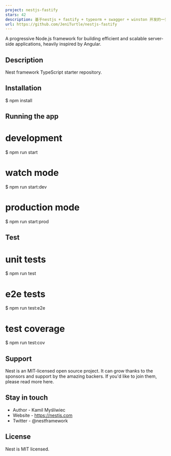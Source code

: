 ```yaml
---
project: nestjs-fastify
stars: 42
description: 基于nestjs + fastify + typeorm + swagger + winston 开发的一套基础项目框架。适合初学者学习，以及用来搭建项目基础架构。
url: https://github.com/JeniTurtle/nestjs-fastify
---
```


A progressive Node.js framework for building efficient and scalable server-side applications, heavily inspired by Angular.

Description
-----------

Nest framework TypeScript starter repository.

Installation
------------

$ npm install

Running the app
---------------

# development
$ npm run start

# watch mode
$ npm run start:dev

# production mode
$ npm run start:prod

Test
----

# unit tests
$ npm run test

# e2e tests
$ npm run test:e2e

# test coverage
$ npm run test:cov

Support
-------

Nest is an MIT-licensed open source project. It can grow thanks to the sponsors and support by the amazing backers. If you'd like to join them, please read more here.

Stay in touch
-------------

-   Author - Kamil Myśliwiec
-   Website - https://nestjs.com
-   Twitter - @nestframework

License
-------

Nest is MIT licensed.
